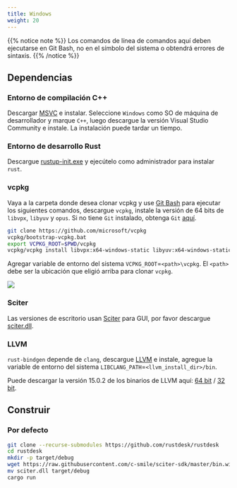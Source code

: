 ```yaml
---
title: Windows
weight: 20
---
```


{{% notice note %}}
Los comandos de línea de comandos aquí deben ejecutarse en Git Bash, no en el símbolo del sistema o obtendrá errores de sintaxis.
{{% /notice %}}

## Dependencias

### Entorno de compilación C++

Descargar [MSVC](https://visualstudio.microsoft.com/) e instalar.
Seleccione `Windows` como SO de máquina de desarrollador y marque `C++`, luego descargue la versión Visual Studio Community e instale. La instalación puede tardar un tiempo.

### Entorno de desarrollo Rust

Descargue [rustup-init.exe](https://static.rust-lang.org/rustup/dist/x86_64-pc-windows-msvc/rustup-init.exe) y ejecútelo como administrador para instalar `rust`.

### vcpkg

Vaya a la carpeta donde desea clonar vcpkg y use [Git Bash](https://git-scm.com/download/win) para ejecutar los siguientes comandos, descargue `vcpkg`, instale la versión de 64 bits de `libvpx`, `libyuv` y `opus`.
Si no tiene `Git` instalado, obtenga `Git` [aquí](https://git-scm.com/download/win).

```sh
git clone https://github.com/microsoft/vcpkg
vcpkg/bootstrap-vcpkg.bat
export VCPKG_ROOT=$PWD/vcpkg
vcpkg/vcpkg install libvpx:x64-windows-static libyuv:x64-windows-static opus:x64-windows-static aom:x64-windows-static
```

Agregar variable de entorno del sistema `VCPKG_ROOT`=`<path>\vcpkg`. El `<path>` debe ser la ubicación que eligió arriba para clonar `vcpkg`.

![](/docs/en/dev/build/windows/images/env.png)

### Sciter

Las versiones de escritorio usan [Sciter](https://sciter.com/) para GUI, por favor descargue [sciter.dll](https://raw.githubusercontent.com/c-smile/sciter-sdk/master/bin.win/x64/sciter.dll).

### LLVM

`rust-bindgen` depende de `clang`, descargue [LLVM](https://github.com/llvm/llvm-project/releases) e instale, agregue la variable de entorno del sistema `LIBCLANG_PATH`=`<llvm_install_dir>/bin`.

Puede descargar la versión 15.0.2 de los binarios de LLVM aquí: [64 bit](https://github.com/llvm/llvm-project/releases/download/llvmorg-15.0.2/LLVM-15.0.2-win64.exe) / [32 bit](https://github.com/llvm/llvm-project/releases/download/llvmorg-15.0.2/LLVM-15.0.2-win32.exe).

## Construir

### Por defecto

```sh
git clone --recurse-submodules https://github.com/rustdesk/rustdesk
cd rustdesk
mkdir -p target/debug
wget https://raw.githubusercontent.com/c-smile/sciter-sdk/master/bin.win/x64/sciter.dll
mv sciter.dll target/debug
cargo run
```
